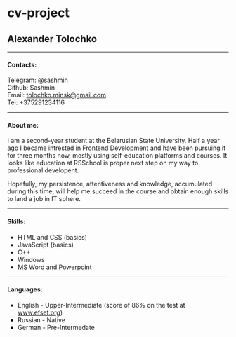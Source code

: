 # cv-project
## Alexander Tolochko
---
#### Contacts:
Telegram: @sashmin\
Github: Sashmin\
Email: tolochko.minsk@gmail.com\
Tel: +375291234116

---

#### About me:
I am a second-year student at the Belarusian State University. Half a year ago I became intrested in Frontend Development and have been pursuing it for three months now, mostly using self-education platforms and courses. It looks like education at RSSchool is proper next step on my way to professional developent.

Hopefully, my persistence, attentiveness and knowledge, accumulated during this time, will help me succeed in the course and obtain enough skills to land a job in IT sphere.

---

#### Skills:
- HTML and CSS (basics)
- JavaScript (basics)
- C++
- Windows
- MS Word and Powerpoint

---

#### Languages:
- English - Upper-Intermediate (score of 86% on the test at www.efset.org)
- Russian - Native
- German - Pre-Intermedate